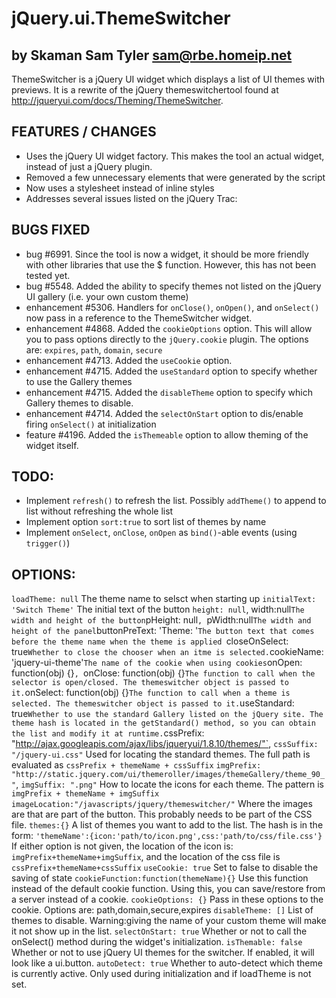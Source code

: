 jQuery.ui.ThemeSwitcher
========================
by Skaman Sam Tyler <sam@rbe.homeip.net>
----------------------------------------

ThemeSwitcher is a jQuery UI widget which displays a list of UI themes with previews. It is a rewrite of 
the jQuery themeswitchertool found at http://jqueryui.com/docs/Theming/ThemeSwitcher.

FEATURES / CHANGES
------------------
 - Uses the jQuery UI widget factory. This makes the tool an actual widget, instead of just a jQuery plugin.
 - Removed a few unnecessary elements that were generated by the script
 - Now uses a stylesheet instead of inline styles
 - Addresses several issues listed on the jQuery Trac:

BUGS FIXED
----------
 - bug #6991. Since the tool is now a widget, it should be more friendly with other libraries that use the $ function. However, this has not been tested yet.
 - bug #5548. Added the ability to specify themes not listed on the jQuery UI gallery (i.e. your own custom theme)
 - enhancement #5306. Handlers for `onClose()`, `onOpen()`, and `onSelect()` now pass in a reference to the ThemeSwitcher widget. 
 - enhancement #4868. Added the `cookieOptions` option. This will allow you to pass options directly to the `jQuery.cookie` plugin. The options are: `expires`, `path`, `domain`, `secure`
 - enhancement #4713. Added the `useCookie` option.
 - enhancement #4715. Added the `useStandard` option to specify whether to use the Gallery themes
 - enhancement #4715. Added the `disableTheme` option to specify which Gallery themes to disable.
 - enhancement #4714. Added the `selectOnStart` option to dis/enable firing `onSelect()` at initialization
 - feature #4196. Added the `isThemeable` option to allow theming of the widget itself.

TODO:
-----
- Implement `refresh()` to refresh the list. Possibly `addTheme()` to append to list without refreshing the whole list
- Implement option `sort:true` to sort list of themes by name
- Implement `onSelect`, `onClose`, `onOpen` as `bind()`-able events (using `trigger()`)

OPTIONS:
--------
`loadTheme: null`
	The theme name to selsct when starting up
`initialText: 'Switch Theme'`
	The initial text of the button
`height: null`, width:null`
	The width and height of the button
`pHeight: null`, `pWidth:null`
	The width and height of the panel
`buttonPreText: 'Theme: '`
	The button text that comes before the theme name when the theme is applied 
`closeOnSelect: true`
	Whether to close the chooser when an itme is selected.
`cookieName: 'jquery-ui-theme'`
	The name of the cookie when using cookies
`onOpen: function(obj) {}`, `onClose: function(obj) {}`
	The function to call when the selector is open/closed. The themeswitcher object is passed to it.
`onSelect: function(obj) {}`
	The function to call when a theme is selected. The themeswitcher object is passed to it.
`useStandard: true`
	Whether to use the standard Gallery listed on the jQuery site. The theme hash is located in the getStandard() method, so you can obtain the list and modify it at runtime.
`cssPrefix: "http://ajax.googleapis.com/ajax/libs/jqueryui/1.8.10/themes/"`, `cssSuffix: "/jquery-ui.css"`
	Used for locating the standard themes. The full path is evaluated as `cssPrefix + themeName + cssSuffix`
`imgPrefix: "http://static.jquery.com/ui/themeroller/images/themeGallery/theme_90_"`, `imgSuffix: ".png"`
	How to locate the icons for each theme. The pattern is `imgPrefix + themeName + imgSuffix`
`imageLocation:"/javascripts/jquery/themeswitcher/"`
	Where the images are that are part of the button. This probably needs to be part of the CSS file.
`themes:{}`
	A list of themes you want to add to the list. The hash is in the form: `'themeName':{icon:'path/to/icon.png',css:'path/to/css/file.css'}`
	If either option is not given, the location of the icon is: `imgPrefix+themeName+imgSuffix`, and the 
	location of the css file is `cssPrefix+themeName+cssSuffix`
`useCookie: true`
	Set to false to disable the saving of state
`cookieFunction:function(themeName){}`
	Use this function instead of the default cookie function. Using this, you can save/restore from a server instead of a cookie.
`cookieOptions: {}`
	Pass in these options to the cookie. Options are: path,domain,secure,expires
`disableTheme: []`
	List of themes to disable. Warning:giving the name of your custom theme will make it not show up in the list.
`selectOnStart: true`
	Whether or not to call the onSelect() method during the widget's initialization.
`isThemable: false`
	Whether or not to use jQuery UI themes for the switcher. If enabled, it will look like a ui.button.
`autoDetect: true`
	Whether to auto-detect which theme is currently active. Only used during initialization and if loadTheme is not set.